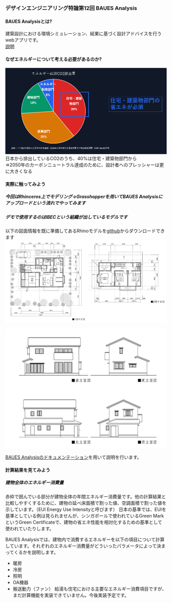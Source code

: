 ### デザインエンジニアリング特論第12回 BAUES Analysis

#### BAUES Analysisとは?

建築設計における環境シミュレーション、結果に基づく設計アドバイスを行うwebアプリです。\
[説明](https://analysis.baues.io/en/docs/introduction)

#### なぜエネルギーについて考える必要があるのか?

![日本のCO2排出起源内訳](./assets/japan_energy_consumption.png)\
日本から排出しているCO2のうち、40%は住宅・建築物部門から\
=>2050年のカーボンニュートラル達成のために、設計者へのプレッシャーは更に大きくなる

#### 実際に触ってみよう

##### 今回はRhinceros上でモデリング->Grasshopperを用いてBAUES Analysisにアップロードという流れでやってみます

##### デモで使用するのはIBECという組織が出しているモデルです

以下の図面情報を既に準備してあるRhinoモデルを[github](https://github.com/katsuya0719/design-engineering-class/tree/main/class12_BAUES_analysis/example)からダウンロードできます
![IBEC省エネ基準モデル平面](./assets/ibec_plan.png)

![IBEC省エネ基準モデル立面](./assets/ibec_elevation.png)

[BAUES Analysisのドキュメンテーション]()を用いて説明を行います。

#### 計算結果を見てみよう

##### 建物全体のエネルギー消費量

赤枠で囲んでいる部分が建物全体の年間エネルギー消費量です。他の計算結果と比較しやすくするために、建物の延べ床面積で割った値、空調面積で割った値を示しています。（EUI
Energy Use Intensityと呼びます） 日本の基準では、EUIを基準としている例は見られませんが、シンガポールで使われているGreen
MarkというGreen Certificateで、建物の省エネ性能を相対化するための基準として使われていたりします。

BAUES
Analysisでは、建物内で消費するエネルギーを以下の項目について計算しています。それぞれのエネルギー消費量がどういったパラメータによって決まってくるかを説明します。

- 暖房
- 冷房
- 照明
- OA機器
- 搬送動力（ファン） 給湯も住宅における主要なエネルギー消費項目ですが、まだ計算機能を実装できていません。今後実装予定です。
